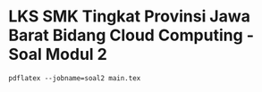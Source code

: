 # LKS SMK Tingkat Provinsi Jawa Barat Bidang Cloud Computing - Soal Modul 2

`pdflatex --jobname=soal2 main.tex`
